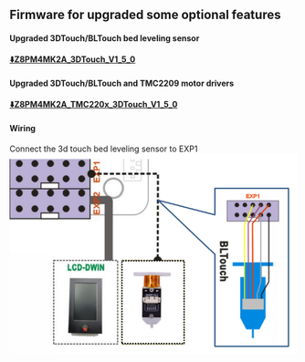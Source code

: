 ## Firmware for upgraded some optional features
#### Upgraded 3DTouch/BLTouch bed leveling sensor 
**[:arrow_down:Z8PM4MK2A_3DTouch_V1_5_0](./Z8PM4MK2A_3DTouch_V1_5_0.zip)**
#### Upgraded 3DTouch/BLTouch and TMC2209 motor drivers
**[:arrow_down:Z8PM4MK2A_TMC220x_3DTouch_V1_5_0](./Z8PM4MK2_TMC220x_3DTouch_V1_5_0.zip)**

#### Wiring
Connect the 3d touch bed leveling sensor to EXP1  
![](Wiring_3DTouch.png)


